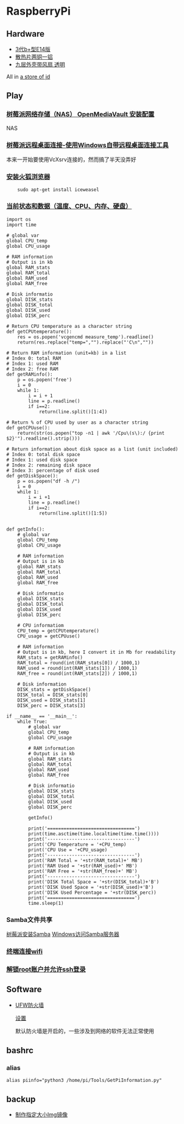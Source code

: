 # RaspberryPi

## Hardware

* [3代b+型E14版](https://item.jd.com/30028521882.html)
* [散热片两铜一铝](https://item.jd.com/11092679406.html)
* [九层外壳带风扇 透明](https://item.jd.com/29779894418.html)

All in [a store of jd](https://mall.jd.com/index-153636.html)

## Play

### [树莓派网络存储（NAS） OpenMediaVault 安装配置](http://shumeipai.nxez.com/2018/01/10/raspberry-pi-nas-openmediavault-installation.html)

NAS

### [树莓派远程桌面连接-使用Windows自带远程桌面连接工具](https://blog.csdn.net/qq813480700/article/details/72598000)

本来一开始要使用VcXsrv连接的，然而搞了半天没弄好

### [安装火狐浏览器](https://my.oschina.net/menghaoqi/blog/760817)

```text
    sudo apt-get install iceweasel
```

### [当前状态和数据（温度、CPU、内存、硬盘）](http://shumeipai.nxez.com/2014/10/04/get-raspberry-the-current-status-and-data.html)

```python3
import os
import time

# global var
global CPU_temp
global CPU_usage
                 
# RAM information
# Output is in kb
global RAM_stats
global RAM_total
global RAM_used
global RAM_free
                 
# Disk informatio
global DISK_stats
global DISK_total
global DISK_used
global DISK_perc

# Return CPU temperature as a character string                                      
def getCPUtemperature():
    res = os.popen('vcgencmd measure_temp').readline()
    return(res.replace("temp=","").replace("'C\n",""))

# Return RAM information (unit=kb) in a list                                       
# Index 0: total RAM                                                               
# Index 1: used RAM                                                                 
# Index 2: free RAM                                                                 
def getRAMinfo():
    p = os.popen('free')
    i = 0
    while 1:
        i = i + 1
        line = p.readline()
        if i==2:
            return(line.split()[1:4])

# Return % of CPU used by user as a character string                                
def getCPUuse():
    return(str(os.popen("top -n1 | awk '/Cpu\(s\):/ {print $2}'").readline().strip()))

# Return information about disk space as a list (unit included)                     
# Index 0: total disk space                                                         
# Index 1: used disk space                                                         
# Index 2: remaining disk space                                                     
# Index 3: percentage of disk used                                                  
def getDiskSpace():
    p = os.popen("df -h /")
    i = 0
    while 1:
        i = i +1
        line = p.readline()
        if i==2:
            return(line.split()[1:5])


def getInfo():
    # global var
    global CPU_temp
    global CPU_usage
                     
    # RAM information
    # Output is in kb
    global RAM_stats
    global RAM_total
    global RAM_used
    global RAM_free
                     
    # Disk informatio
    global DISK_stats
    global DISK_total
    global DISK_used
    global DISK_perc

    # CPU informatiom
    CPU_temp = getCPUtemperature()
    CPU_usage = getCPUuse()

    # RAM information
    # Output is in kb, here I convert it in Mb for readability
    RAM_stats = getRAMinfo()
    RAM_total = round(int(RAM_stats[0]) / 1000,1)
    RAM_used = round(int(RAM_stats[1]) / 1000,1)
    RAM_free = round(int(RAM_stats[2]) / 1000,1)

    # Disk information
    DISK_stats = getDiskSpace()
    DISK_total = DISK_stats[0]
    DISK_used = DISK_stats[1]
    DISK_perc = DISK_stats[3]

if __name__ == '__main__':
    while True:
        # global var
        global CPU_temp
        global CPU_usage
                         
        # RAM information
        # Output is in kb
        global RAM_stats
        global RAM_total
        global RAM_used
        global RAM_free
                         
        # Disk informatio
        global DISK_stats
        global DISK_total
        global DISK_used
        global DISK_perc

        getInfo()

        print('================================')
        print(time.asctime(time.localtime(time.time())))
        print('--------------------------------')
        print('CPU Temperature = '+CPU_temp)
        print('CPU Use = '+CPU_usage)
        print('--------------------------------')
        print('RAM Total = '+str(RAM_total)+' MB')
        print('RAM Used = '+str(RAM_used)+' MB')
        print('RAM Free = '+str(RAM_free)+' MB')
        print('--------------------------------')
        print('DISK Total Space = '+str(DISK_total)+'B')
        print('DISK Used Space = '+str(DISK_used)+'B')
        print('DISK Used Percentage = '+str(DISK_perc))
        print('================================')
        time.sleep(1)

```

### Samba文件共享

[树莓派安装Samba](https://ails.top/archives/d7e3de59.html#打造SAMBA共享) [Windows访问Samba服务器](https://blog.csdn.net/linglongwunv/article/details/5212919)

### [终端连接wifi](https://blog.csdn.net/huayucong/article/details/51376279)

### [解锁root账户并允许ssh登录](http://www.shumeipaiba.com/wanpai/jiaocheng/2.html)

## Software

* [UFW防火墙](http://shumeipai.nxez.com/2014/06/09/simple-raspberry-pi-ufw-firewall-settings.html)

  [设置](https://linux.cn/article-8087-1.html)

  默认防火墙是开启的，一些涉及到网络的软件无法正常使用

## bashrc

### alias

```text
alias piinfo="python3 /home/pi/Tools/GetPiInformation.py"
```

## backup

* [制作指定大小Img镜像](http://www.cnblogs.com/haochuang/p/6066532.html)

